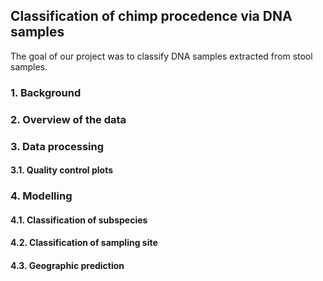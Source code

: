 ## Classification of chimp procedence via DNA samples

The goal of our project was to classify DNA samples extracted from stool samples.

### 1. Background

### 2. Overview of the data

### 3. Data processing

#### 3.1. Quality control plots

### 4. Modelling

#### 4.1. Classification of subspecies

#### 4.2. Classification of sampling site

#### 4.3. Geographic prediction
